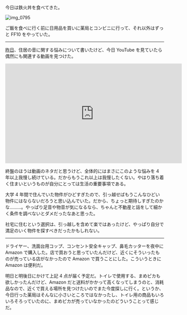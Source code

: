 今日は鉄火丼を食べてきた。

![img_0795](https://noraworld.github.io/box-bulbasaur/2018/03/img_0795.jpg)

ご飯を食べに行く前に日用品を買いに薬局とコンビニに行って、それ以外はずっと FF10 をやっていた。

***

[昨日](/2018/03/28)、住居の音に関する悩みについて書いたけど、今日 YouTube を見ていたら偶然にも関連する動画を見つけた。

<iframe width="560" height="315" src="https://www.youtube-nocookie.com/embed/auZ-9PSS5Dk?rel=0&amp;showinfo=0" frameborder="0" allow="autoplay; encrypted-media" allowfullscreen></iframe>

終盤のほうは動画のネタだと思うけど、全体的にはまさにこのような悩みを 4 年以上我慢し続けている。だからもうこれ以上は我慢したくない。やはり落ち着く住まいというものが自分にとっては生活の重要事項である。

大学 4 年間で住んでいた物件がひどすぎたので、引っ越せばもうこんなひどい物件にはならないだろうと思い込んでいた。だから、ちょっと期待しすぎたのかな………。やっぱり足音や物音が気になるなら、ちゃんと不動産と話をして細かく条件を調べないとダメだったなあと思った。

社宅に住むという選択は、引っ越しを含めて楽ではあったけど、やっぱり自分で満足のいく物件を探すべきだったかもしれない。

***

ドライヤー、洗面台用コップ、コンセント安全キャップ、鼻毛カッターを夜中に Amazon で購入した。店で買おうと思っていたんだけど、近くにそういったものが売っている店がなかったので Amazon で買うことにした。こういうときに Amazon は便利だ。

明日と明後日にかけて上記 4 点が届く予定だ。トイレで使用する、まめピカも欲しかったんだけど、Amazon だと送料がかかって高くなってしまうのと、消耗品なので、近くで買える場所を見つけたいのでまた今度探しに行く。というか、今日行った薬局はそんなに小さいところではなかったし、トイレ用の商品もいろいろそろっていたのに、まめピカが売っていなかったのどういうことって感じだ。
